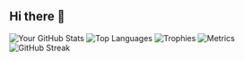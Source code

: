 ## Hi there 👋
![Your GitHub Stats](https://github-readme-stats.vercel.app/api?username=BishalAdhikari0123&show_icons=true&theme=dark)
![Top Languages](https://github-readme-stats.vercel.app/api/top-langs/?username=BishalAdhikari0123&layout=compact&theme=dark)
![Trophies](https://github-profile-trophy.vercel.app/?username=BishalAdhikari0123&theme=radical)
![Metrics](https://github.com/<BishalAdhikari0123>/<repository>/blob/main/metrics.svg)
![GitHub Streak](https://streak-stats.demolab.com/?user=BishalAdhikari0123&theme=dark&hide_border=true)



<!--
**BishalAdhikari0123/BishalAdhikari0123** is a ✨ _special_ ✨ repository because its `README.md` (this file) appears on your GitHub profile.

Here are some ideas to get you started:

- 🔭 I’m currently working on ...
- 🌱 I’m currently learning ...
- 👯 I’m looking to collaborate on ...
- 🤔 I’m looking for help with ...
- 💬 Ask me about ...
- 📫 How to reach me: ...
- 😄 Pronouns: ...
- ⚡ Fun fact: ...
-->
